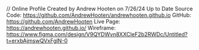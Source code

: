 // Online Profile
   Created by Andrew Hooten on 7/26/24
    Up to Date Source Code: https://github.com/AndrewHooten/andrewhooten.github.io
    GitHub: https://github.com/AndrewHooten
    Live Page: https://andrewhooten.github.io/
    Wireframe: https://www.figma.com/design/V9QYDWvn8XXCleF2b2RWDc/Untitled?t=erxbAjmswQVxFglN-0